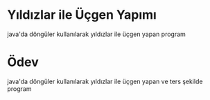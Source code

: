 # Yıldızlar ile Üçgen Yapımı

java'da döngüler kullanılarak yıldızlar ile üçgen yapan program 

# Ödev

java'da döngüler kullanılarak yıldızlar ile üçgen yapan ve ters şekilde program 